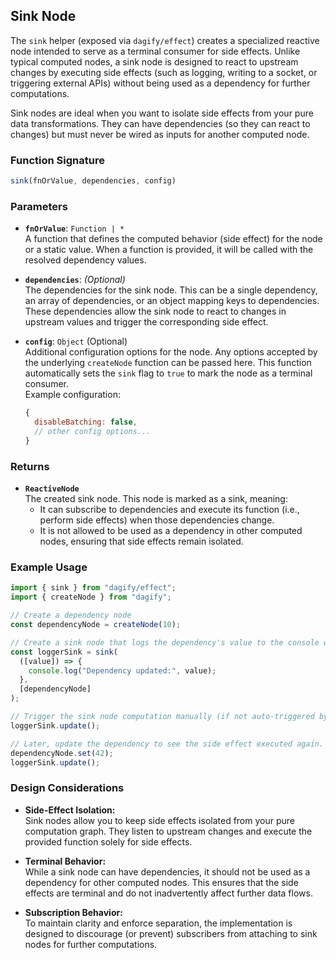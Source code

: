 ## Sink Node

The `sink` helper (exposed via `dagify/effect`) creates a specialized reactive node intended to serve as a terminal consumer for side effects. Unlike typical computed nodes, a sink node is designed to react to upstream changes by executing side effects (such as logging, writing to a socket, or triggering external APIs) without being used as a dependency for further computations.

Sink nodes are ideal when you want to isolate side effects from your pure data transformations. They can have dependencies (so they can react to changes) but must never be wired as inputs for another computed node.

### Function Signature

```js
sink(fnOrValue, dependencies, config)
```

### Parameters

- **`fnOrValue`**: `Function | *`  
  A function that defines the computed behavior (side effect) for the node or a static value. When a function is provided, it will be called with the resolved dependency values.

- **`dependencies`**: *(Optional)*  
  The dependencies for the sink node. This can be a single dependency, an array of dependencies, or an object mapping keys to dependencies. These dependencies allow the sink node to react to changes in upstream values and trigger the corresponding side effect.

- **`config`**: `Object` (Optional)  
  Additional configuration options for the node. Any options accepted by the underlying `createNode` function can be passed here. This function automatically sets the `sink` flag to `true` to mark the node as a terminal consumer.  
  Example configuration:
  ```js
  {
    disableBatching: false,
    // other config options...
  }
  ```

### Returns

- **`ReactiveNode`**  
  The created sink node. This node is marked as a sink, meaning:
    - It can subscribe to dependencies and execute its function (i.e., perform side effects) when those dependencies change.
    - It is not allowed to be used as a dependency in other computed nodes, ensuring that side effects remain isolated.

### Example Usage

```js
import { sink } from "dagify/effect";
import { createNode } from "dagify";

// Create a dependency node
const dependencyNode = createNode(10);

// Create a sink node that logs the dependency's value to the console when updated.
const loggerSink = sink(
  ([value]) => {
    console.log("Dependency updated:", value);
  },
  [dependencyNode]
);

// Trigger the sink node computation manually (if not auto-triggered by your implementation)
loggerSink.update();

// Later, update the dependency to see the side effect executed again.
dependencyNode.set(42);
loggerSink.update();
```

### Design Considerations

- **Side-Effect Isolation:**  
  Sink nodes allow you to keep side effects isolated from your pure computation graph. They listen to upstream changes and execute the provided function solely for side effects.

- **Terminal Behavior:**  
  While a sink node can have dependencies, it should not be used as a dependency for other computed nodes. This ensures that the side effects are terminal and do not inadvertently affect further data flows.

- **Subscription Behavior:**  
  To maintain clarity and enforce separation, the implementation is designed to discourage (or prevent) subscribers from attaching to sink nodes for further computations.
